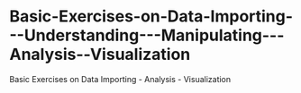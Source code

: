 # Basic-Exercises-on-Data-Importing---Understanding---Manipulating---Analysis--Visualization
Basic Exercises on Data Importing - Analysis - Visualization
